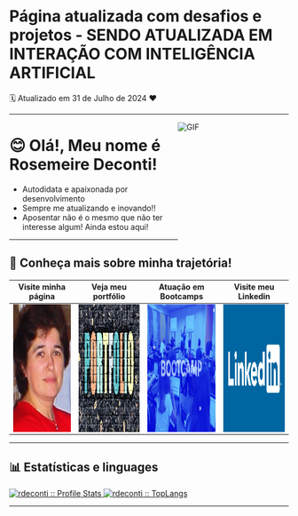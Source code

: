 # Página atualizada com desafios e projetos - SENDO ATUALIZADA EM INTERAÇÃO COM INTELIGÊNCIA ARTIFICIAL

:spiral_calendar: Atualizado em 31 de Julho de 2024 :heart:

---------------------------------------------------------------------------------------------------------------------------------------------------------------------------------
<a href="https://github.com/rdeconti/"> <img align="right" alt="GIF" width="200px" height="230px" src="https://media.giphy.com/media/du3J3cXyzhj75IOgvA/giphy.gif" /> </a>

# 😊 Olá!, Meu nome é Rosemeire Deconti!
- Autodidata e apaixonada por desenvolvimento
- Sempre me atualizando e inovando!!
- Aposentar não é o mesmo que não ter interesse algum! Ainda estou aqui!

---------------------------------------------------------------------------------------------------------------------------------------------------------------------------------
## :link: Conheça mais sobre minha trajetória!
|Visite minha página|Veja meu portfólio|Atuação em Bootcamps|Visite meu Linkedin|
|-|-|-|-|
| <a href="https://rdeconti.github.io/index.html"> <img align="right" alt="GIF" width="200px" height="230px" src="https://github.com/rdeconti/rdeconti-resources/blob/main/photoRoseDeconti.jpg" /> </a> | <a href="https://github.com/rdeconti/rdeconti-indice-projetos-portfolio"> <img align="right" alt="GIF" width="200px" height="230px" src="https://github.com/rdeconti/rdeconti-resources/blob/main/portfolio.jpg" /> </a> | <a href="https://github.com/rdeconti/rdeconti-indice-bootcamps"> <img align="right" alt="GIF" width="200px" height="230px" src="https://github.com/rdeconti/rdeconti-resources/blob/main/bootcamp.jpg" /> </a> | <a href="https://www.linkedin.com/in/rdeconti/"> <img align="right" alt="GIF" width="200px" height="230px" src="https://github.com/rdeconti/rdeconti-resources/blob/main/linkedin.jpg" /> </a> |

---------------------------------------------------------------------------------------------------------------------------------------------------------------------------------
## :bar_chart: Estatísticas e linguages
<p>
  <a href="https://github.com/rdeconti">
    <img width="450px" src="https://github-readme-stats.vercel.app/api?username=rdeconti&show_icons=true&theme=omni" alt="rdeconti :: Profile Stats" />
    <img width="450px" src="https://github-readme-stats.vercel.app/api/top-langs/?username=rdeconti&langs_count=6&theme=omni&layout=compact" alt="rdeconti :: TopLangs" />
 </a>
</p>

---------------------------------------------------------------------------------------------------------------------------------------------------------------------------------
